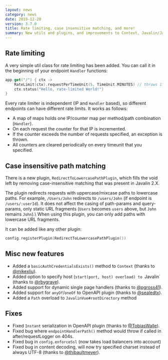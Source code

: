 ```yaml
---
layout: news
category: news
date: 2019-12-28
version: 3.7.0
title: Rate limiting, case insensitive matching, and more!
summary: New utils and plugins, and improvements to Context, Javalin/JavalinConfig, OpenAPI, and more.
---
```


## Rate limiting
A very simple util class for rate limiting has been added.
You can call it in the beginning of your endpoint `Handler` functions:

```kotlin
app.get("/") { ctx ->
    RateLimit(ctx).requestPerTimeUnit(5, TimeUnit.MINUTES) // throws if rate limit is exceeded
    ctx.status("Hello, rate-limited World!")
}
```

Every rate limiter is independent (IP and `Handler` based), so different endpoints can have different rate limits. It works as follows:

* A map of maps holds one IP/counter map per method/path combination (`Handler`).
* On each request the counter for that IP is incremented.
* If the counter exceeds the number of requests specified, an exception is thrown.
* All counters are cleared periodically on every timeunit that you specified.

## Case insensitive path matching
There is a new plugin, `RedirectToLowercasePathPlugin`, which fills the void
left by removing case-insensitive matching that was present in Javalin 2.X.

The plugin redirects requests with uppercase/mixcase paths to lowercase paths.
For example, `/Users/John` redirects to `/users/John` (if endpoint is `/users/:userId`).
It does not affect the casing of path-params and query-params, only static
URL fragments (`Users` becomes `users` above, but `John` remains `John`).\\
When using this plugin, you can only add paths with lowercase URL fragments.

It can be added like any other plugin:

```kotlin
config.registerPlugin(RedirectToLowercasePathPlugin())
```

## Misc new features

* Added a `basicAuthCredentialsExists()` method to `Context` (thanks to [@mikexliu](https://github.com/mikexliu)).
* Added option to specify host (`start(port, host) overload) to `Javalin` (thanks to [@rbygrave](https://github.com/rbygrave)).
* Added support for dynamic single page handlers (thanks to [@pgross41](https://github.com/pgross41)).
* Added support for `anyOf`/`oneOf` to OpenAPI plugin (thanks to [@sealedtx](https://github.com/sealedtx)).
* Added a `Path` overload to `JavalinVue#rootDirectory` method

## Fixes
* Fixed `Instant` serialization in OpenAPI plugin (thanks to [@TobiasWalle](https://github.com/TobiasWalle)).
* Fixed bug where `endpointHandlerPath()` method would throw if called in after/requestLogger on 404s.
* Fixed bug in `config.enforceSsl` (now takes load balancers into account)
* Fixed bug in content decoding, will now try specified charset instead of always UTF-8 (thanks to [@thibaultmeyer](https://github.com/thibaultmeyer)).
